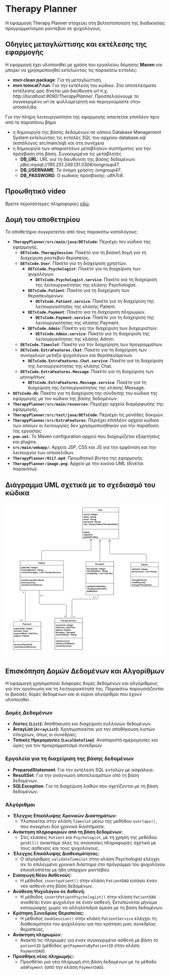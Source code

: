 # Therapy Planner

Η εφαρμογή Therapy Planner στοχεύει στη βελτιστοποίηση της διαδικασίας προγραμματισμού ραντεβού σε ψυχολόγους.

## Οδηγίες μεταγλώττισης και εκτέλεσης της εφαρμογής
Η εφαρμογή έχει υλοποιηθεί με χρήση του εργαλείου δόμησης __Maven__ και μπορεί να χρησιμοποιηθεί εκτελώντας τις παρακάτω εντολές:
- **mvn clean package**: Για τη μεταγλώττιση.
- **mvn tomcat7:run**: Για την εκτέλεση του κώδικα. Στα αποτελέσματα εκτέλεσης μας δίνεται μία διεύθυνση url π.χ. _http://localhost:9090/TherapyPlanner_. Προσπελαύνουμε το συγκεκριμένο url σε φυλλομετρητή και περιηγούμαστε στην ιστοσελίδα.

Για την πλήρη λειτουργικότητα της εφαρμογής απαιτείται επιπλέον πριν από το παραπάνω βήμα
- η δημιουργία της βάσης δεδομένων σε κάποιο Database Management System εκτελώντας τις εντολές SQL του αρχείου database.sql (κατάλογος src/main/sql) και στη συνέχεια
- η δημιουργία των απαραίτητων μεταβλητών συστήματος για την πρόσβαση στη βάση. Συγκεκριμένα τις μεταβλητές
    - **DB_URL**: URL για τη διευθυνση της βάσης δεδομένων: _jdbc:mysql://195.251.249.131:3306/ismgroup47_.
    - **DB_USERNAME**: Το όνομα χρήστη: *ismgroup47*.
    - **DB_PASSWORD**: Ο κωδικός πρόσβασης: *u6h7c6*.

## Προωθητικό video
Βρείτε περισσότερες πληροφορίες [εδώ](https://github.com/christinasiakavara/TherapyPlanner/raw/refs/heads/main/0117.mp4).

## Δομή του αποθετηρίου

Το αποθετήριο συγκροτείται από τους παρακάτω καταλόγους:

- **`TherapyPlanner/src/main/java/DETsCode`**: Περιέχει τον κώδικα της εφαρμογής.
    - **`DETsCode.TherapySession`**: Πακέτο για τη βασική δομή για τη διαχείριση ραντεβού θεραπείας.
    - **`DETsCode.User`**: Πακέτο για τη διαχείριση χρηστών.
        - **`DETsCode.Psychologist`**: Πακέτο για τη διαχείριση των ψυχολόγων.
            - **`DETsCode.Psychologist.service`**: Πακέτο για τη διαχείριση της λειτουργικότητας της κλάσης Psychologist.
        - **`DETsCode.Patient`**: Πακέτο για τη διαχείριση των θεραπευόμενων.
            - **`DETsCode.Patient.service`**: Πακέτο για τη διαχείριση της λειτουργικότητας της κλάσης Patient.
        - **`DETsCode.Payment`**: Πακέτο για τη διαχείριση πληρωμών.
            - **`DETsCode.Payment.service`**: Πακέτο για τη διαχείριση της λειτουργικότητας της κλάσης Payment.
        - **`DETsCode.Admin`**: Πακέτο για την διαχείριση των διαχειριστών.
            - **`DETsCode.Admin.service`**: Πακέτο για τη διαχείριση της λειτουργικότητας της κλάσης Admin.
    - **`DETsCode.Timeslot`**: Πακέτο για την διαχείρηση των προγραμμάτων.
    - **`DETsCode.ExtraFeatures.Chat`**: Πακέτο για τη διαχείριση των συνομιλιών μεταξύ ψυχολόγων και θεραπευόμενων.
        - **`DETsCode.ExtraFeatures.Chat.service`**: Πακέτο για τη διαχείριση της λειτουργικότητας της κλάσης Chat.
    - **`DETsCode.ExtraFeatures.Message`**: Πακέτο για τη διαχείριση των μηνυμάτων.
        - **`DETsCode.ExtraFeatures.Message.service`**: Πακέτο για τη διαχείριση της λειτουργικότητας της κλάσης Message.
- **`DETsCode.db`**: Πακέτο για τη διαχείριση της σύνδεσης του κώδικα της εφαρμογής με τον κώδικα της βάσης δεδομένων.
- **`TherapyPlanner/src/main/resources`**: Περιέχει αρχεία διαμόρφωσης της εφαρμογής.
- **`TherapyPlanner/src/test/java/DETsCode`**: Περιέχει τις μονάδες δοκιμών.
- **`TherapyPlanner/src/ExtraFeatures`**: Περιέχει επιπλέον αρχεία κώδικα των οποίων οι λειτουργίες δεν χρησιμοποιήθηκαν για την παράδοση της εργασίας
- **`pom.xml`**: Το Maven configuration αρχείο που διαχειρίζεται εξαρτήσεις και plugins.
- **`src/main/webapp/`**: Αρχεία JSP, CSS και JS για την εμφάνιση και την λειτουργία των ιστοσελίδων.
- **`TherapyPlanner/0117.mp4`**: Προωθητικό βίντεο της εφαρμογής.
- **`TherapyPlanner/image.png`**: Αρχείο με την εικόνα UML (δίνεται παρακάτω).

## Διάγραμμα UML σχετικά με το σχεδιασμό του κώδικα

![Διάγραμμα UML](image.png)

## Επισκόπηση Δομών Δεδομένων και Αλγορίθμων

Η εφαρμογή χρησιμοποιεί διάφορες δομές δεδομένων και αλγόριθμους για την οργάνωση και τη λειτουργικότητά της. Παρακάτω παρουσιάζονται οι βασικές δομές δεδομένων και οι κύριοι αλγόριθμοι που έχουν υλοποιηθεί.

### Δομές Δεδομένων

- **Λίστες (`List`):** Αποθήκευση και διαχείριση συλλογών δεδομένων.
- **ArrayList (`ArrayList`):** Χρησιμοποιείται για την αποθήκευση λιστών στοιχείων, όπως οι συνεδρίες.
- **Τοπικές Ημερομηνίες (`LocalDateTime`)**: Αναπαριστά ημερομηνίες και ώρες για τον προγραμματισμό συνεδριών.

### Εργαλεία για τη διαχείριση της βάσης δεδομένων

- **PreparedStatement**: Για την εκτέλεση SQL εντολών με ασφάλεια.
- **ResultSet**: Για την ανάγνωση αποτελεσμάτων από τη βάση δεδομένων.
- **SQLException**: Για τη διαχείριση λαθών που σχετίζονται με τη βάση δεδομένων.

### Αλγόριθμοι

- **Έλεγχος Επικάλυψης Χρονικών Διαστημάτων:**
    - Υλοποιείται στην κλάση `Timeslot` μέσω της μεθόδου `overlaps()`, που συγκρίνει δύο χρονικά διαστήματα.
- **Ανάκτηση πληροφοριών από τη βάση δεδομένων:**
    - Στις κλάσεις `Patient` και `Psychologist`, με τη χρήση της μεθόδου `getAll()` ανακτάμε όλες τις αναγκαίες πληροφορίες σχετικά με τους ασθενείς και τους ψυχολόγους.
- **Έλεγχος Επικάλυψης Διαθεσιμότητας:**
    - Ο αλγόριθμος `validateTimeslot` στην κλάση Psychologist ελέγχει αν το επιλεγμένο χρονικό διάστημα στο πρόγραμμα του ψυχολόγου επικαλύπτεται με ήδη υπάρχων ραντεβού.
- **Εισαγωγή Νέου Ασθενούς:**
    - Η μέθοδος `insertpatient()` στην κλάση `PatientDAO` εισάγει έναν νέο ασθενή στη βάση δεδομένων.
- **Ανάθεση Ψυχολόγου σε Ασθενή:**
    - Η μέθοδος `insertPatientPsychologist()` στην κλάση `PatientDAO` αναθέτει έναν ψυχολόγο σε έναν ασθενή. Εκτυπώνεται μήνυμα καταγραφής χωρίς να αλληλεπιδρά άμεσα με τη βάση δεδομένων.
- **Κράτηση Συνεδρίας Θεραπείας:**
    - Η μέθοδος `bookSession()` στην κλάση `PatientService` ελέγχει τη διαθεσιμότητα του ψυχολόγου για την κράτηση μιας συνεδρίας θεραπείας.
- **Ανάκτηση πληρωμών:**
   - Ανακτά τις πληρωμές για έναν συγκεκριμένο ασθενή με βάση το `patientID` (μέθοδος `getPaymentsByPatientID` στην κλάση `PaymentDAO`).
- **Προσθήκη νέας πληρωμής:**:
   - Προσθέτει μια νέα πληρωμή στη βάση δεδομένων με τη μέθοδο `addPayment` (από την κλάση `PaymentDAO`).
